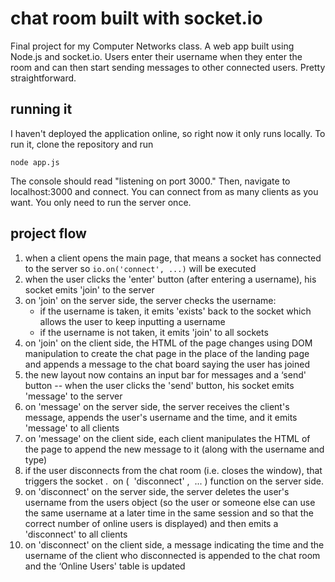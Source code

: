 # chat room built with socket.io
Final project for my Computer Networks class. A web app built using Node.js and socket.io. Users enter their username when they enter the room and can then start sending messages to other connected users. Pretty straightforward.

## running it
I haven't deployed the application online, so right now it only runs locally. To run it, clone the repository and run

`node app.js`

The console should read "listening on port 3000." Then, navigate to localhost:3000 and connect. You can connect from as many clients as you want. You only need to run the server once.

## project flow
1. when a client opens the main page, that means a socket has connected to the server so `io​.on​(​'connect'​, ​...)` will be executed
2. when the user clicks the 'enter' button (after entering a username), his socket emits 'join​' to the server
3. on 'join​' on the server side, the server checks the username:
	* if the username is taken, it emits 'exists​' back to the socket which allows the user to keep inputting a username
	* if the username is not taken, it emits 'join​' to all sockets
4. on 'join​' on the client side, the HTML of the page changes using DOM manipulation to create the chat page in the place of the landing page and appends a message to the chat board saying the user has joined
5. the new layout now contains an input bar for messages and a ‘send' button -- when the user clicks the 'send' button, his socket emits 'message​' to the server
6. on 'message​' on the server side, the server receives the client's message, appends the user's username and the time, and it emits 'message​' to all clients
7. on 'message​' on the client side, each client manipulates the HTML of the page to append the new message to it (along with the username and type)
8. if the user disconnects from the chat room (i.e. closes the window), that triggers the socket​ . ​ on​ ( ​ 'disconnect'​ , ​ ​... )​ function on the server side.
9. on 'disconnect​' on the server side, the server deletes the user's username from the users​ object (so the user or someone else can use the same username at a later time in the same session and so that the correct number of online users is displayed) and then emits a 'disconnect​' to all clients
10. on 'disconnect​' on the client side, a message indicating the time and the username of the client who disconnected is appended to the chat room and the ‘Online Users' table is updated